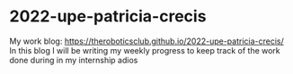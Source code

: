 # 2022-upe-patricia-crecis
My work blog: https://theroboticsclub.github.io/2022-upe-patricia-crecis/
In this blog I will be writing my weekly progress to keep track of the work done during in my internship
adios
